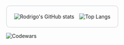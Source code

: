 <div align="center" style="border: 2px solid #e1e4e8; padding: 20px; border-radius: 10px; display: inline-block;">

  <img src="https://github-readme-stats.vercel.app/api?username=rodinopps&theme=holi" alt="Rodrigo's GitHub stats" style="display: inline-block; margin-right: 10px;" />
  
  <img src="https://github-readme-stats.vercel.app/api/top-langs/?username=rodinopps&theme=holi" alt="Top Langs" style="display: inline-block;" />

</div>



![Codewars](https://www.codewars.com/users/rodinopps/badges/large)
